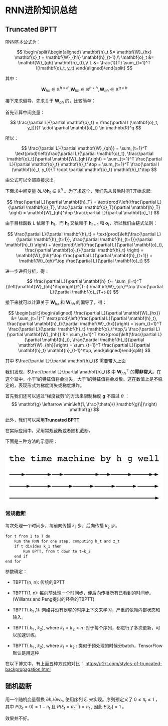 # RNN进阶知识总结
## Truncated BPTT
RNN基本公式为：

$$ 
\begin{split}\begin{aligned}
\mathbf{h}_t &= \mathbf{W}_{hx} \mathbf{x}_t + \mathbf{W}_{hh} \mathbf{h}_{t-1},\\
\mathbf{o}_t &= \mathbf{W}_{qh} \mathbf{h}_{t},\\
L &= \frac{1}{T} \sum_{t=1}^T l(\mathbf{o}_t, y_t) 
\end{aligned}\end{split}
$$

其中：

$$ \mathbf{W}_{hx} \in \mathbb{R}^{h \times d} , \mathbf{W}_{hh} \in \mathbb{R}^{h \times h} , \mathbf{W}_{qh} \in \mathbb{R}^{q \times h} $$


接下来求偏导，先求关于 $\mathbf{W}_{qh}$ 的，比较简单：

首先计算中间变量：

$$
\frac{\partial L}{\partial \mathbf{o}_t} =  \frac{\partial l (\mathbf{o}_t, y_t)}{T \cdot \partial \mathbf{o}_t} \in \mathbb{R}^q
$$

所以：

$$
\frac{\partial L}{\partial \mathbf{W}_{qh}}
= \sum_{t=1}^T \text{prod}\left(\frac{\partial L}{\partial \mathbf{o}_t}, \frac{\partial \mathbf{o}_t}{\partial \mathbf{W}_{qh}}\right)
= \sum_{t=1}^T \frac{\partial L}{\partial \mathbf{o}_t} \mathbf{h}_t^\top
= \sum_{t=1}^T \frac{\partial l (\mathbf{o}_t, y_t)}{T \cdot \partial \mathbf{o}_t} \mathbf{h}_t^\top
$$

由公式可以全部直接求出。

下面求中间变量 $\partial L/\partial \mathbf{h}_t \in \mathbb{R}^h$ 。为了求这个，我们先从最后时间T开始求起:

$$
\frac{\partial L}{\partial \mathbf{h}_T} = \text{prod}\left(\frac{\partial L}{\partial \mathbf{o}_T}, \frac{\partial \mathbf{o}_T}{\partial \mathbf{h}_T} \right) = \mathbf{W}_{qh}^\top \frac{\partial L}{\partial \mathbf{o}_T}
$$

由于目标函数 $L$ 依赖于 $\mathbf{h}_t$，而 $\mathbf{h}_t$ 又依赖于 $\mathbf{h}_{t+1}$ 和 $\mathbf{o}_t$，所以我们由链式法则：

$$
\frac{\partial L}{\partial \mathbf{h}_t} = \text{prod}\left(\frac{\partial L}{\partial \mathbf{h}_{t+1}}, \frac{\partial \mathbf{h}_{t+1}}{\partial \mathbf{h}_t} \right) + \text{prod}\left(\frac{\partial L}{\partial \mathbf{o}_t}, \frac{\partial \mathbf{o}_t}{\partial \mathbf{h}_t} \right) = \mathbf{W}_{hh}^\top \frac{\partial L}{\partial \mathbf{h}_{t+1}} + \mathbf{W}_{qh}^\top \frac{\partial L}{\partial \mathbf{o}_t}
$$

进一步递归分析，得：

$$
\frac{\partial L}{\partial \mathbf{h}_t}= \sum_{i=t}^T {\left(\mathbf{W}_{hh}^\top\right)}^{T-i} \mathbf{W}_{qh}^\top \frac{\partial L}{\partial \mathbf{o}_{T+t-i}}
$$

接下来就可以计算关于 $\mathbf{W}_{hx}$ 和 $\mathbf{W}_{hh}$ 的偏导了，得：

$$
\begin{split}\begin{aligned}
\frac{\partial L}{\partial \mathbf{W}_{hx}}
&= \sum_{t=1}^T \text{prod}\left(\frac{\partial L}{\partial \mathbf{h}_t}, \frac{\partial \mathbf{h}_t}{\partial \mathbf{W}_{hx}}\right)
= \sum_{t=1}^T \frac{\partial L}{\partial \mathbf{h}_t} \mathbf{x}_t^\top,\\
\frac{\partial L}{\partial \mathbf{W}_{hh}}
&= \sum_{t=1}^T \text{prod}\left(\frac{\partial L}{\partial \mathbf{h}_t}, \frac{\partial \mathbf{h}_t}{\partial \mathbf{W}_{hh}}\right)
= \sum_{t=1}^T \frac{\partial L}{\partial \mathbf{h}_t} \mathbf{h}_{t-1}^\top,
\end{aligned}\end{split}
$$

其中 $\frac{\partial L}{\partial \mathbf{h}_t}$ 需要带入上面

我们发现，$\frac{\partial L}{\partial \mathbf{h}_t}$ 中 $\mathbf{W}_{hh}^\top$ 的**幂非常大**。在这个幂中，小于1的特征值将会消失，大于1的特征值将会发散。这在数值上是不稳定的，表现形式为梯度消失或梯度爆炸。


首先我们还可以通过“梯度裁剪”的方法来限制梯度 $\mathbf{g}$ 不超过 $\theta$ ：
$$ \mathbf{g} \leftarrow \min\left(1, \frac{\theta}{\|\mathbf{g}\|}\right) \mathbf{g} $$

此外，我们可以采用**Truncated BPTT**

在实际应用中，采用常规截断或者随机截断。

下面是三种方法的示意图：

![truncated-bptt](./truncated-bptt.svg "truncated-bptt")

### 常规截断
每次处理一个时间步，每前向传播 $k_1$ 步，后向传播 $k_2$ 步。

```
for t from 1 to T do 
    Run the RNN for one step, computing h_t and z_t
    if t divides k_1 then  
        Run BPTT, from t down to t−k_2
    end if
end for
```

参数确定：
- TBPTT(n, n): 传统的BPTT

- TBPTT(1, n): 每向前处理一个时间步，便后向传播所有已看到的时间步。(Williams and Peng提出的经典的TBPTT)

- TBPTT( $k_1$ ,1): 网络并没有足够的时序上下文来学习，严重的依赖内部状态和输入。

- TBPTT( $k_1$ , $k_2$), where $k_1 < k_2 < n$ :对于每个序列，都进行了多次更新，可以加速训练。

- TBPTT( $k_1$ , $k_2$), where $k_1 = k_2$ : 类似于预处理的时候分batch，TensorFlow默认是用这种

在以下博文中，有上面五种方式的对比：
https://r2rt.com/styles-of-truncated-backpropagation.html


## 随机截断

用一个随机变量替换 $\partial h_t/\partial w_h$, 使用序列 $\xi_t$ 来实现。序列预定义了 $0 \leq \pi_t \leq 1$ ，其中 $P(\xi_t = 0) = 1-\pi_t$ 且 $P(\xi_t = \pi_t^{-1}) = \pi_t$ ,  因此 $E[\xi_t] = 1$ 。

效果并不好。

## 
